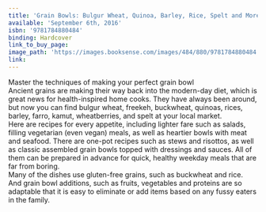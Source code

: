 ```yaml
---
title: 'Grain Bowls: Bulgur Wheat, Quinoa, Barley, Rice, Spelt and More'
available: 'September 6th, 2016'
isbn: '9781784880484'
binding: Hardcover
link_to_buy_page:
image_path: 'https://images.booksense.com/images/484/880/9781784880484.jpg'
link:
---
```



Master the techniques of making your perfect grain bowl&nbsp;
<br>Ancient grains are making their way back into the modern-day diet, which is great news for health-inspired home cooks. They have always been around, but now you can find bulgur wheat, freekeh, buckwheat, quinoas, rices, barley, farro, kamut, wheatberries, and spelt at your local market.&nbsp;
<br>Here are recipes for every appetite, including lighter fare such as salads, filling vegetarian (even vegan) meals, as well as heartier bowls with meat and seafood. There are one-pot recipes such as stews and risottos, as well as classic assembled grain bowls topped with dressings and sauces. All of them can be prepared in advance for quick, healthy weekday meals that are far from boring.&nbsp;
<br>Many of the dishes use gluten-free grains, such as buckwheat and rice. And grain bowl additions, such as fruits, vegetables and proteins are so adaptable that it is easy to eliminate or add items based on any fussy eaters in the family.